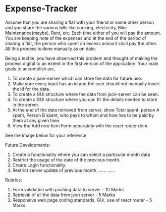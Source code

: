 # Expense-Tracker

Assume that you are sharing a flat with your friend or some other person and you share the various bills like cooking, electricity, Bike Maintenance(maybe), Rent, etc. Each time either of you will pay the amount. You are keeping note of the expenses and at the end of the period of sharing a flat, the person who spent an excess amount shall pay the other. All this process is done manually as on date.

Being a techie, you have observed this problem and thought of making the process digital to an extent in the first version of the application. Your main goals to accomplish are,

1.	To create a json-server which can store the data for future use.
2.	Make sure every input has an id and the user should not manually insert the id for the data.
3.	To create a GUI structure where the data from json-server can be seen.
4.	To create a GUI structure where you can fill the details needed to store in the server.
5.	At the end of the data retrieved from server, show Total spent, person A spent, Person B spent, who pays to whom and how has to be paid by them at any given time.
6.	View the Add new Item Form separately with the react router dom.

See the Image below for your reference
 

 

 


Future Developments: 
1.	Create a functionality where you can select a particular month data
2.	Restrict the usage of the date of the previous month.
3.	Create Login functionality. 
4.	Restrict server update of previous month.
	……
	……

Rubrics: 
1.	Form validation with pushing data to server - 10 Marks
2.	Retrieval of all the data from json server - 5 Marks
3.	Responsive web page coding standards, GUI, use of react router - 5 Marks

